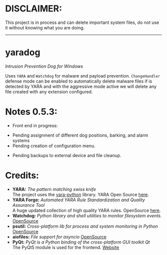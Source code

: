 <h1>​DISCLAIMER:</h1> This project is in process and can delete important system files, do not use it without knowing what you are doing.<hr>

# yaradog
*Intrusion Prevention Dog for Windows*

Uses `YARA` and `Watchdog` for malware and payload prevention. `ChangeHandler` defense mode can be enabled to automatically delete malware files if is detected by YARA and with the aggressive mode active we will delete any file created with any extension configured. 

# Notes 0.5.3:
* Front end in progress:
- Pending assignment of different dog positions, barking, and alarm systems
- Pending creation of configuration menu.
* Pending backups to external device and file cleanup.

# **Credits:**
- **YARA:** *The pattern matching swiss knife*<br>The project uses the [yara-python](https://github.com/VirusTotal/yara-python) library. YARA Open Source [here](https://github.com/virustotal/yara).
- **YARA Forge:** *Automated YARA Rule Standardization and Quality Assurance Tool*<br>A huge updated collection of high quality YARA rules. OpenSource [here](https://github.com/YARAHQ/yara-forge).
- **Watchdog:** *Python library and shell utilities to monitor filesystem events.* [OpenSource](https://github.com/gorakhargosh/watchdog)
- **psutil:** *Cross-platform lib for process and system monitoring in Python* [OpenSource](https://github.com/giampaolo/psutil)
- **aiofiles:** *File support for asyncio* [OpenSource](https://github.com/Tinche/aiofiles)
- **PyQt:** *PyQt is a Python binding of the cross-platform GUI toolkit Qt*<br>The PyQt5 module is used for the frontend. [Website](https://www.riverbankcomputing.com/software/pyqt/)